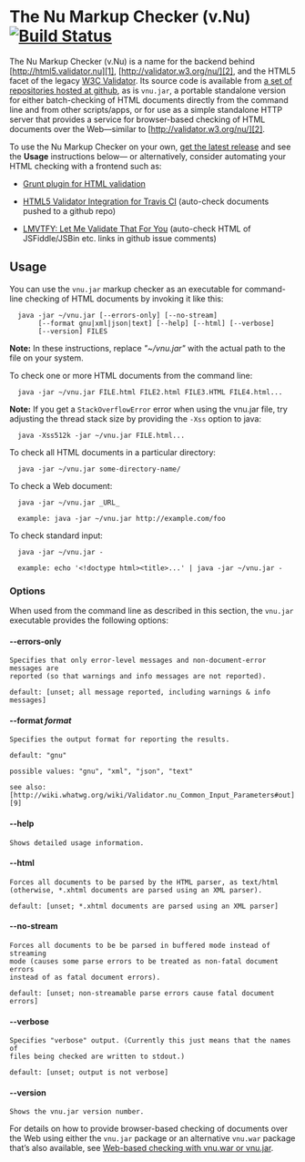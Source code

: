 # The Nu Markup Checker (v.Nu) [![Build Status](http://goo.gl/b6xEQs)](http://goo.gl/ehNisw)

The Nu Markup Checker (v.Nu) is a name for the backend behind
[http://html5.validator.nu][1], [http://validator.w3.org/nu/][2], and the HTML5
facet of the legacy [W3C Validator][3]. Its source code is available from [a set
of repositories hosted at github][4], as is `vnu.jar`, a portable standalone
version for either batch-checking of HTML documents directly from the command
line and from other scripts/apps, or for use as a simple standalone HTTP server
that provides a service for browser-based checking of HTML documents over the
Web—similar to [http://validator.w3.org/nu/][2].

   [1]: http://html5.validator.nu
   [2]: http://validator.w3.org/nu/
   [3]: http://validator.w3.org
   [4]: https://github.com/validator/

To use the Nu Markup Checker on your own, [get the latest release][5] and see
the **Usage** instructions below— or alternatively, consider automating your
HTML checking with a frontend such as:

   [5]: https://github.com/validator/validator.github.io/releases/latest

  * [Grunt plugin for HTML validation][6]

  * [HTML5 Validator Integration for Travis CI][7] (auto-check documents pushed
  to a github repo)

  * [LMVTFY: Let Me Validate That For You][8] (auto-check HTML of JSFiddle/JSBin
  etc. links in github issue comments)

   [6]: https://github.com/jzaefferer/grunt-html
   [7]: https://github.com/svenkreiss/html5validator
   [8]: https://github.com/cvrebert/lmvtfy/

## Usage

You can use the `vnu.jar` markup checker as an executable for command-line
checking of HTML documents by invoking it like this:

      java -jar ~/vnu.jar [--errors-only] [--no-stream]
           [--format gnu|xml|json|text] [--help] [--html] [--verbose]
           [--version] FILES

**Note:** In these instructions, replace _"~/vnu.jar"_ with the actual path to
the file on your system.

To check one or more HTML documents from the command line:

      java -jar ~/vnu.jar FILE.html FILE2.html FILE3.HTML FILE4.html...

**Note:** If you get a `StackOverflowError` error when using the vnu.jar file,
try adjusting the thread stack size by providing the `-Xss` option to java:

      java -Xss512k -jar ~/vnu.jar FILE.html...

To check all HTML documents in a particular directory:

      java -jar ~/vnu.jar some-directory-name/

To check a Web document:

      java -jar ~/vnu.jar _URL_

      example: java -jar ~/vnu.jar http://example.com/foo

To check standard input:

      java -jar ~/vnu.jar -

      example: echo '<!doctype html><title>...' | java -jar ~/vnu.jar -

### Options

When used from the command line as described in this section, the `vnu.jar`
executable provides the following options:

#### --errors-only

    Specifies that only error-level messages and non-document-error messages are
    reported (so that warnings and info messages are not reported).

    default: [unset; all message reported, including warnings & info messages]

#### --format _format_

    Specifies the output format for reporting the results.

    default: "gnu"

    possible values: "gnu", "xml", "json", "text"

    see also:
    [http://wiki.whatwg.org/wiki/Validator.nu_Common_Input_Parameters#out][9]

   [9]: http://wiki.whatwg.org/wiki/Validator.nu_Common_Input_Parameters#out

#### --help

    Shows detailed usage information.

#### --html

    Forces all documents to be parsed by the HTML parser, as text/html
    (otherwise, *.xhtml documents are parsed using an XML parser).

    default: [unset; *.xhtml documents are parsed using an XML parser]

#### --no-stream

    Forces all documents to be be parsed in buffered mode instead of streaming
    mode (causes some parse errors to be treated as non-fatal document errors
    instead of as fatal document errors).

    default: [unset; non-streamable parse errors cause fatal document errors]

#### --verbose

    Specifies "verbose" output. (Currently this just means that the names of
    files being checked are written to stdout.)

    default: [unset; output is not verbose]

#### --version

    Shows the vnu.jar version number.

For details on how to provide browser-based checking of documents over the Web
using either the `vnu.jar` package or an alternative `vnu.war` package that’s
also available, see [Web-based checking with vnu.war or vnu.jar][10].

   [10]: http://validator.github.io/service.html

